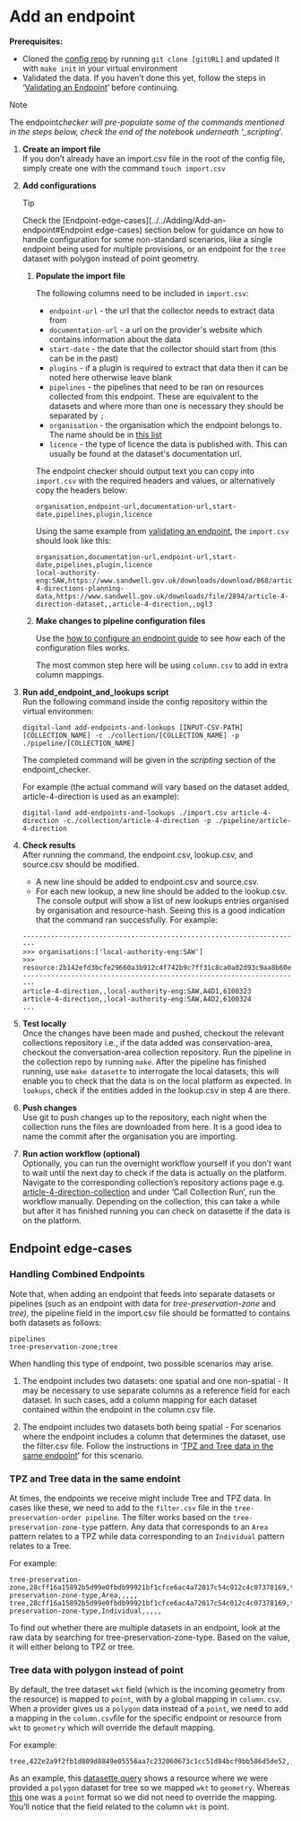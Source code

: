 # Add an endpoint

**Prerequisites:**

- Cloned the [config repo](https://github.com/digital-land/config) by running `git clone [gitURL]` and updated it with `make init` in your virtual environment
- Validated the data. If you haven’t done this yet, follow the steps in ‘[Validating an Endpoint](../../Validating/Validate-an-endpoint)’ before continuing.

> [!NOTE]  
> The endpoint*checker will pre-populate some of the commands mentioned in the steps below, check the end of the notebook underneath ‘\_scripting*’.

1. **Create an import file**  
   If you don’t already have an import.csv file in the root of the config file, simply create one with the command `touch import.csv`

1. **Add configurations**

   > [!TIP]  
   > Check the [Endpoint-edge-cases](../../Adding/Add-an-endpoint#Endpoint edge-cases) section below for guidance on how to handle configuration for some non-standard scenarios, like a single endpoint being used for multiple provisions, or an endpoint for the `tree` dataset with polygon instead of point geometry.

   1. **Populate the import file**

      The following columns need to be included in `import.csv`:

      - `endpoint-url` - the url that the collector needs to extract data from
      - `documentation-url` - a url on the provider's website which contains information about the data
      - `start-date` - the date that the collector should start from (this can be in the past)
      - `plugins` - if a plugin is required to extract that data then it can be noted here otherwise leave blank
      - `pipelines` - the pipelines that need to be ran on resources collected from this endpoint. These are equivalent to the datasets and where more than one is necessary they should be separated by `;`
      - `organisation` - the organisation which the endpoint belongs to. The name should be in [this list](https://datasette.planning.data.gov.uk/digital-land/organisation)
      - `licence` - the type of licence the data is published with. This can usually be found at the dataset's documentation url.

      The endpoint checker should output text you can copy into `import.csv` with the required headers and values, or alternatively copy the headers below:

      ```
      organisation,endpoint-url,documentation-url,start-date,pipelines,plugin,licence
      ```

      Using the same example from [validating an endpoint](../../Validating//Validate-an-endpoint), the `import.csv` should look like this:

      ```
      organisation,documentation-url,endpoint-url,start-date,pipelines,plugin,licence
      local-authority-eng:SAW,https://www.sandwell.gov.uk/downloads/download/868/article-4-directions-planning-data,https://www.sandwell.gov.uk/downloads/file/2894/article-4-direction-dataset,,article-4-direction,,ogl3
      ```

   1. **Make changes to pipeline configuration files**

      Use the [how to configure an endpoint guide](../Configure-an-endpoint) to see how each of the configuration files works.

      The most common step here will be using `column.csv` to add in extra column mappings.

1. **Run add_endpoint_and_lookups script**  
   Run the following command inside the config repository within the virtual environmen:

   ```
   digital-land add-endpoints-and-lookups [INPUT-CSV-PATH] [COLLECTION_NAME] -c ./collection/[COLLECTION_NAME] -p ./pipeline/[COLLECTION_NAME]
   ```

   The completed command will be given in the _scripting_ section of the endpoint_checker.

   For example (the actual command will vary based on the dataset added, article-4-direction is used as an example):

   ```
   digital-land add-endpoints-and-lookups ./import.csv article-4-direction -c./collection/article-4-direction -p ./pipeline/article-4-direction

   ```

1. **Check results**  
   After running the command, the endpoint.csv, lookup.csv, and source.csv should be modified.

   - A new line should be added to endpoint.csv and source.csv.
   - For each new lookup, a new line should be added to the lookup.csv.  
     The console output will show a list of new lookups entries organised by organisation and resource-hash. Seeing this is a good indication that the command ran successfully.
     For example:

   ```
   ----------------------------------------------------------------------
   >>> organisations:['local-authority-eng:SAW']
   >>> resource:2b142efd3bcfe29660a3b912c4f742b9c7ff31c8ca0a02d93c9aa8b60e8e2469
   ----------------------------------------------------------------------
   article-4-direction,,local-authority-eng:SAW,A4D1,6100323
   article-4-direction,,local-authority-eng:SAW,A4D2,6100324
   ...
   ```

1. **Test locally**  
   Once the changes have been made and pushed, checkout the relevant collections repository i.e., if the data added was conservation-area, checkout the conversation-area collection repository. Run the pipeline in the collection repo by running `make`. After the pipeline has finished running, use `make datasette` to interrogate the local datasets; this will enable you to check that the data is on the local platform as expected. In `lookups`, check if the entities added in the lookup.csv in step 4 are there.

1. **Push changes**  
   Use git to push changes up to the repository, each night when the collection runs the files are downloaded from here. It is a good idea to name the commit after the organisation you are importing.

1. **Run action workflow (optional)**  
   Optionally, you can run the overnight workflow yourself if you don’t want to wait until the next day to check if the data is actually on the platform. Navigate to the corresponding collection’s repository actions page e.g. [article-4-direction-collection](https://github.com/digital-land/article-4-direction-collection/actions) and under ‘Call Collection Run’, run the workflow manually. Depending on the collection, this can take a while but after it has finished running you can check on datasette if the data is on the platform.

## Endpoint edge-cases

### Handling Combined Endpoints

Note that, when adding an endpoint that feeds into separate datasets or pipelines (such as an endpoint with data for _tree-preservation-zone_ and _tree)_, the pipeline field in the import.csv file should be formatted to contains both datasets as follows:

```
pipelines
tree-preservation-zone;tree
```

When handling this type of endpoint, two possible scenarios may arise.

1. The endpoint includes two datasets: one spatial and one non-spatial \- It may be necessary to use separate columns as a reference field for each dataset. In such cases, add a column mapping for each dataset contained within the endpoint in the column.csv file.

2. The endpoint includes two datasets both being spatial \- For scenarios where the endpoint includes a column that determines the dataset, use the filter.csv file. Follow the instructions in ‘[TPZ and Tree data in the same endpoint](#tpz-and-tree-data-in-same-endpoint)’ for this scenario.

### TPZ and Tree data in the same endoint

At times, the endpoints we receive might include Tree and TPZ data. In cases like these, we need to add to the `filter.csv` file in the `tree-preservation-order pipeline`. The filter works based on the `tree-preservation-zone-type` pattern. Any data that corresponds to an `Area` pattern relates to a TPZ while data corresponding to an `Individual` pattern relates to a Tree.

For example:

```
tree-preservation-zone,28cff16a15892b5d99e0fbdb99921bf1cfce6ac4a72017c54c012c4c07378169,tree-preservation-zone-type,Area,,,,,
tree,28cff16a15892b5d99e0fbdb99921bf1cfce6ac4a72017c54c012c4c07378169,tree-preservation-zone-type,Individual,,,,,
```

To find out whether there are multiple datasets in an endpoint, look at the raw data by searching for tree-preservation-zone-type. Based on the value, it will either belong to TPZ or tree.

### Tree data with polygon instead of point

By default, the tree dataset `wkt` field (which is the incoming geometry from the resource) is mapped to `point`, with by a global mapping in `column.csv`. When a provider gives us a `polygon` data instead of a `point`, we need to add a mapping in the `column.csv`file for the specific endpoint or resource from `wkt` to `geometry` which will override the default mapping.

For example:

```
tree,422e2a9f2fb1d809d8849e05556aa7c232060673c1cc51d84bcf9bb586d5de52,,WKT,geometry,,,
```

As an example, this [datasette query](https://datasette.planning.data.gov.uk/digital-land/column_field?_sort=rowid&resource__exact=0889c8a96914abc22521f738a6cbad7b104ccff6256118a0a39bf94912cb38d4) shows a resource where we were provided a `polygon` dataset for tree so we mapped `wkt` to `geometry`.
Whereas [this](https://datasette.planning.data.gov.uk/digital-land/column_field?resource=05182443ad8ea72ec17fd2f46dd6e19126e86ddbc2d5f386bb2dab8b5f922d49) one was a `point` format so we did not need to override the mapping. You’ll notice that the field related to the column `wkt` is point.
